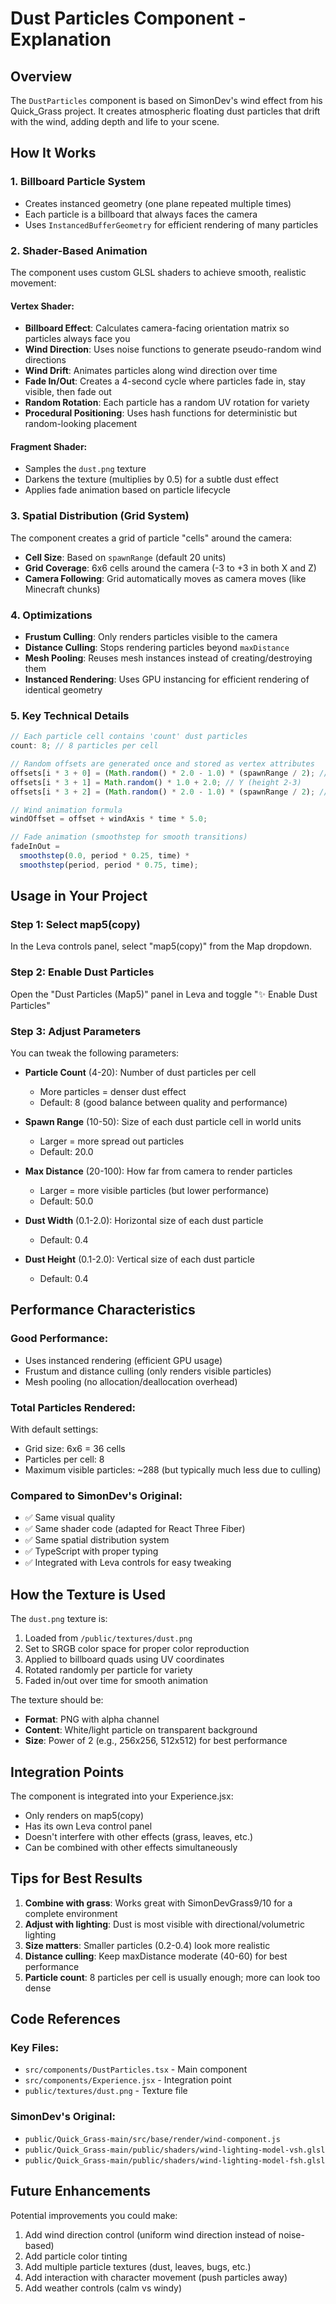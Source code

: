 # Dust Particles Component - Explanation

## Overview

The `DustParticles` component is based on SimonDev's wind effect from his Quick_Grass project. It creates atmospheric floating dust particles that drift with the wind, adding depth and life to your scene.

## How It Works

### 1. **Billboard Particle System**

- Creates instanced geometry (one plane repeated multiple times)
- Each particle is a billboard that always faces the camera
- Uses `InstancedBufferGeometry` for efficient rendering of many particles

### 2. **Shader-Based Animation**

The component uses custom GLSL shaders to achieve smooth, realistic movement:

#### **Vertex Shader:**

- **Billboard Effect**: Calculates camera-facing orientation matrix so particles always face you
- **Wind Direction**: Uses noise functions to generate pseudo-random wind directions
- **Wind Drift**: Animates particles along wind direction over time
- **Fade In/Out**: Creates a 4-second cycle where particles fade in, stay visible, then fade out
- **Random Rotation**: Each particle has a random UV rotation for variety
- **Procedural Positioning**: Uses hash functions for deterministic but random-looking placement

#### **Fragment Shader:**

- Samples the `dust.png` texture
- Darkens the texture (multiplies by 0.5) for a subtle dust effect
- Applies fade animation based on particle lifecycle

### 3. **Spatial Distribution (Grid System)**

The component creates a grid of particle "cells" around the camera:

- **Cell Size**: Based on `spawnRange` (default 20 units)
- **Grid Coverage**: 6x6 cells around the camera (-3 to +3 in both X and Z)
- **Camera Following**: Grid automatically moves as camera moves (like Minecraft chunks)

### 4. **Optimizations**

- **Frustum Culling**: Only renders particles visible to the camera
- **Distance Culling**: Stops rendering particles beyond `maxDistance`
- **Mesh Pooling**: Reuses mesh instances instead of creating/destroying them
- **Instanced Rendering**: Uses GPU instancing for efficient rendering of identical geometry

### 5. **Key Technical Details**

```typescript
// Each particle cell contains 'count' dust particles
count: 8; // 8 particles per cell

// Random offsets are generated once and stored as vertex attributes
offsets[i * 3 + 0] = (Math.random() * 2.0 - 1.0) * (spawnRange / 2); // X
offsets[i * 3 + 1] = Math.random() * 1.0 + 2.0; // Y (height 2-3)
offsets[i * 3 + 2] = (Math.random() * 2.0 - 1.0) * (spawnRange / 2); // Z

// Wind animation formula
windOffset = offset + windAxis * time * 5.0;

// Fade animation (smoothstep for smooth transitions)
fadeInOut =
  smoothstep(0.0, period * 0.25, time) *
  smoothstep(period, period * 0.75, time);
```

## Usage in Your Project

### Step 1: Select map5(copy)

In the Leva controls panel, select "map5(copy)" from the Map dropdown.

### Step 2: Enable Dust Particles

Open the "Dust Particles (Map5)" panel in Leva and toggle "✨ Enable Dust Particles"

### Step 3: Adjust Parameters

You can tweak the following parameters:

- **Particle Count** (4-20): Number of dust particles per cell

  - More particles = denser dust effect
  - Default: 8 (good balance between quality and performance)

- **Spawn Range** (10-50): Size of each dust particle cell in world units

  - Larger = more spread out particles
  - Default: 20.0

- **Max Distance** (20-100): How far from camera to render particles

  - Larger = more visible particles (but lower performance)
  - Default: 50.0

- **Dust Width** (0.1-2.0): Horizontal size of each dust particle

  - Default: 0.4

- **Dust Height** (0.1-2.0): Vertical size of each dust particle
  - Default: 0.4

## Performance Characteristics

### Good Performance:

- Uses instanced rendering (efficient GPU usage)
- Frustum and distance culling (only renders visible particles)
- Mesh pooling (no allocation/deallocation overhead)

### Total Particles Rendered:

With default settings:

- Grid size: 6x6 = 36 cells
- Particles per cell: 8
- Maximum visible particles: ~288 (but typically much less due to culling)

### Compared to SimonDev's Original:

- ✅ Same visual quality
- ✅ Same shader code (adapted for React Three Fiber)
- ✅ Same spatial distribution system
- ✅ TypeScript with proper typing
- ✅ Integrated with Leva controls for easy tweaking

## How the Texture is Used

The `dust.png` texture is:

1. Loaded from `/public/textures/dust.png`
2. Set to SRGB color space for proper color reproduction
3. Applied to billboard quads using UV coordinates
4. Rotated randomly per particle for variety
5. Faded in/out over time for smooth animation

The texture should be:

- **Format**: PNG with alpha channel
- **Content**: White/light particle on transparent background
- **Size**: Power of 2 (e.g., 256x256, 512x512) for best performance

## Integration Points

The component is integrated into your Experience.jsx:

- Only renders on map5(copy)
- Has its own Leva control panel
- Doesn't interfere with other effects (grass, leaves, etc.)
- Can be combined with other effects simultaneously

## Tips for Best Results

1. **Combine with grass**: Works great with SimonDevGrass9/10 for a complete environment
2. **Adjust with lighting**: Dust is most visible with directional/volumetric lighting
3. **Size matters**: Smaller particles (0.2-0.4) look more realistic
4. **Distance culling**: Keep maxDistance moderate (40-60) for best performance
5. **Particle count**: 8 particles per cell is usually enough; more can look too dense

## Code References

### Key Files:

- `src/components/DustParticles.tsx` - Main component
- `src/components/Experience.jsx` - Integration point
- `public/textures/dust.png` - Texture file

### SimonDev's Original:

- `public/Quick_Grass-main/src/base/render/wind-component.js`
- `public/Quick_Grass-main/public/shaders/wind-lighting-model-vsh.glsl`
- `public/Quick_Grass-main/public/shaders/wind-lighting-model-fsh.glsl`

## Future Enhancements

Potential improvements you could make:

1. Add wind direction control (uniform wind direction instead of noise-based)
2. Add particle color tinting
3. Add multiple particle textures (dust, leaves, bugs, etc.)
4. Add interaction with character movement (push particles away)
5. Add weather controls (calm vs windy)
